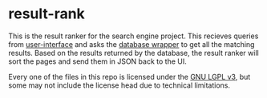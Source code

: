 # result-rank

This is the result ranker for the search engine project. This recieves queries from [user-interface](https://github.com/systemsdevelopmentclub/user-interface) and asks the [database wrapper](https://github.com/systemsdevelopmentclub/database) to get all the matching results. Based on the results returned by the database, the result ranker will sort the pages and send them in JSON back to the UI.

Every one of the files in this repo is licensed under the [GNU LGPL v3](https://www.gnu.org/licenses/lgpl-3.0.en.html), but some may not include the license head due to technical limitations.